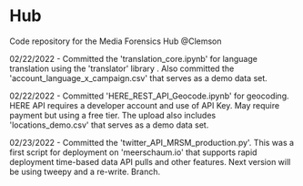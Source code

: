 # Hub
Code repository for the Media Forensics Hub @Clemson

02/22/2022 -
Committed the 'translation_core.ipynb' for language translation using the 'translator' library . Also committed the 'account_language_x_campaign.csv' that serves as  a demo data set.

02/22/2022 - 
Committed 'HERE_REST_API_Geocode.ipynb' for geocoding. HERE API requires a developer account and use of API Key. May require payment but using a free tier. The upload also includes 'locations_demo.csv' that serves as a demo data set. 

02/23/2022 - 
Committed the 'twitter_API_MRSM_production.py'. This was a first script for deployment on 'meerschaum.io' that supports rapid deployment time-based data API pulls and other features. Next version will be using tweepy and a re-write. Branch.
